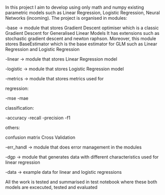 In this project I aim to develop using only math and numpy existing parametric models such as Linear Regression, Logistic Regression, Neural Networks (incoming). The project is organised in modules:

-base -> module that stores Gradient Descent optimiser which is a classic Gradient Descent for Generalised Linear Models It has extensions such as stochastic gradient descent and newton raphson. Moreover, this module stores BaseEstimator which is the base estimator for GLM such as Linear Regression and Logistic Regression

-linear -> module that stores Linear Regression model

-logistic -> module that stores Logistic Regression model

-metrics -> module that stores metrics used for

regression:

-mse 
-mae

classification:

-accuracy
-recall
-precision
-f1 

others:

confusion matrix
Cross Validation 

-err_handl -> module that does error management in the modules

-dgp -> module that generates data with different characteristics used for linear regression

-data -> example data for linear and logistic regressions

All the work is tested and summarised in test notebook where these both models are excecuted, tested and evaluated